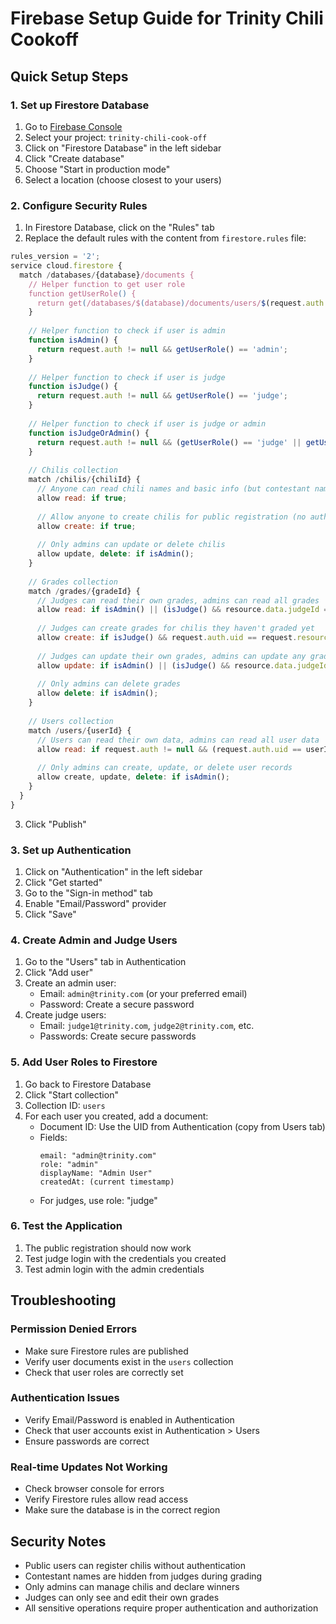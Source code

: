 # Firebase Setup Guide for Trinity Chili Cookoff

## Quick Setup Steps

### 1. Set up Firestore Database
1. Go to [Firebase Console](https://console.firebase.google.com/)
2. Select your project: `trinity-chili-cook-off`
3. Click on "Firestore Database" in the left sidebar
4. Click "Create database"
5. Choose "Start in production mode"
6. Select a location (choose closest to your users)

### 2. Configure Security Rules
1. In Firestore Database, click on the "Rules" tab
2. Replace the default rules with the content from `firestore.rules` file:

```javascript
rules_version = '2';
service cloud.firestore {
  match /databases/{database}/documents {
    // Helper function to get user role
    function getUserRole() {
      return get(/databases/$(database)/documents/users/$(request.auth.uid)).data.role;
    }
    
    // Helper function to check if user is admin
    function isAdmin() {
      return request.auth != null && getUserRole() == 'admin';
    }
    
    // Helper function to check if user is judge
    function isJudge() {
      return request.auth != null && getUserRole() == 'judge';
    }
    
    // Helper function to check if user is judge or admin
    function isJudgeOrAdmin() {
      return request.auth != null && (getUserRole() == 'judge' || getUserRole() == 'admin');
    }
    
    // Chilis collection
    match /chilis/{chiliId} {
      // Anyone can read chili names and basic info (but contestant names are filtered in the app)
      allow read: if true;
      
      // Allow anyone to create chilis for public registration (no auth required)
      allow create: if true;
      
      // Only admins can update or delete chilis
      allow update, delete: if isAdmin();
    }
    
    // Grades collection
    match /grades/{gradeId} {
      // Judges can read their own grades, admins can read all grades
      allow read: if isAdmin() || (isJudge() && resource.data.judgeId == request.auth.uid);
      
      // Judges can create grades for chilis they haven't graded yet
      allow create: if isJudge() && request.auth.uid == request.resource.data.judgeId;
      
      // Judges can update their own grades, admins can update any grades
      allow update: if isAdmin() || (isJudge() && resource.data.judgeId == request.auth.uid);
      
      // Only admins can delete grades
      allow delete: if isAdmin();
    }
    
    // Users collection
    match /users/{userId} {
      // Users can read their own data, admins can read all user data
      allow read: if request.auth != null && (request.auth.uid == userId || isAdmin());
      
      // Only admins can create, update, or delete user records
      allow create, update, delete: if isAdmin();
    }
  }
}
```

3. Click "Publish"

### 3. Set up Authentication
1. Click on "Authentication" in the left sidebar
2. Click "Get started"
3. Go to the "Sign-in method" tab
4. Enable "Email/Password" provider
5. Click "Save"

### 4. Create Admin and Judge Users
1. Go to the "Users" tab in Authentication
2. Click "Add user"
3. Create an admin user:
   - Email: `admin@trinity.com` (or your preferred email)
   - Password: Create a secure password
4. Create judge users:
   - Email: `judge1@trinity.com`, `judge2@trinity.com`, etc.
   - Passwords: Create secure passwords

### 5. Add User Roles to Firestore
1. Go back to Firestore Database
2. Click "Start collection"
3. Collection ID: `users`
4. For each user you created, add a document:
   - Document ID: Use the UID from Authentication (copy from Users tab)
   - Fields:
     ```
     email: "admin@trinity.com"
     role: "admin"
     displayName: "Admin User"
     createdAt: (current timestamp)
     ```
   - For judges, use role: "judge"

### 6. Test the Application
1. The public registration should now work
2. Test judge login with the credentials you created
3. Test admin login with the admin credentials

## Troubleshooting

### Permission Denied Errors
- Make sure Firestore rules are published
- Verify user documents exist in the `users` collection
- Check that user roles are correctly set

### Authentication Issues
- Verify Email/Password is enabled in Authentication
- Check that user accounts exist in Authentication > Users
- Ensure passwords are correct

### Real-time Updates Not Working
- Check browser console for errors
- Verify Firestore rules allow read access
- Make sure the database is in the correct region

## Security Notes

- Public users can register chilis without authentication
- Contestant names are hidden from judges during grading
- Only admins can manage chilis and declare winners
- Judges can only see and edit their own grades
- All sensitive operations require proper authentication and authorization
